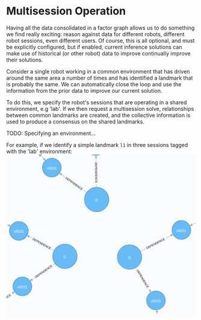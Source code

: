 # Multisession Operation

Having all the data consolidated in a factor graph allows us to do something we find really exciting: reason against data for different robots, different robot sessions, even different users. Of course, this is all optional, and must be explicitly configured, but if enabled, current inference solutions can make use of historical (or other robot) data to improve continually improve their solutions.

Consider a single robot working in a common environment that has driven around the same area a number of times and has identified a landmark that is probably the same. We can automatically close the loop and use the information from the prior data to improve our current solution.

To do this, we specify the robot's sessions that are operating in a shared environment, e.g 'lab'. If we then request a multisession solve, relationships between common landmarks are created, and the collective information is used to produce a consensus on the shared landmarks.

TODO: Specifying an environment...

For example, if we identify a simple landmark `l1` in three sessions tagged with the 'lab' environment:
![Independent Sessions.](./images/multisession_1initiallandmarks.png)
